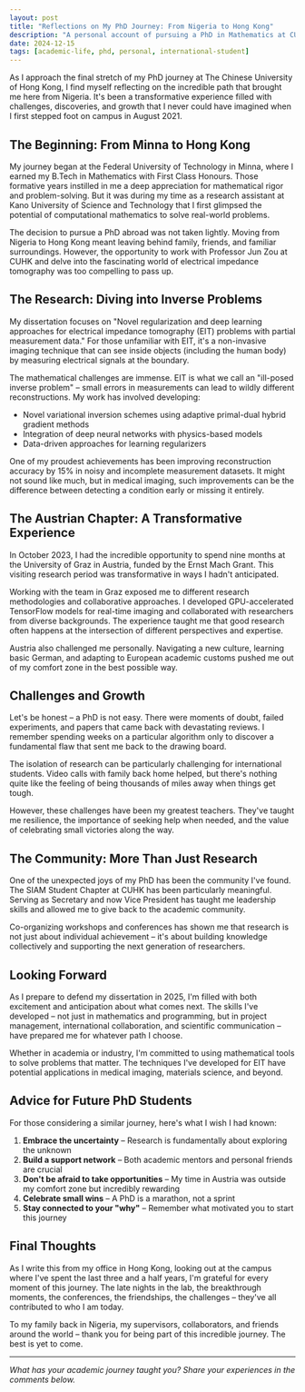 ```yaml
---
layout: post
title: "Reflections on My PhD Journey: From Nigeria to Hong Kong"
description: "A personal account of pursuing a PhD in Mathematics at CUHK"
date: 2024-12-15
tags: [academic-life, phd, personal, international-student]
---
```


As I approach the final stretch of my PhD journey at The Chinese University of Hong Kong, I find myself reflecting on the incredible path that brought me here from Nigeria. It's been a transformative experience filled with challenges, discoveries, and growth that I never could have imagined when I first stepped foot on campus in August 2021.

## The Beginning: From Minna to Hong Kong

My journey began at the Federal University of Technology in Minna, where I earned my B.Tech in Mathematics with First Class Honours. Those formative years instilled in me a deep appreciation for mathematical rigor and problem-solving. But it was during my time as a research assistant at Kano University of Science and Technology that I first glimpsed the potential of computational mathematics to solve real-world problems.

The decision to pursue a PhD abroad was not taken lightly. Moving from Nigeria to Hong Kong meant leaving behind family, friends, and familiar surroundings. However, the opportunity to work with Professor Jun Zou at CUHK and delve into the fascinating world of electrical impedance tomography was too compelling to pass up.

## The Research: Diving into Inverse Problems

My dissertation focuses on "Novel regularization and deep learning approaches for electrical impedance tomography (EIT) problems with partial measurement data." For those unfamiliar with EIT, it's a non-invasive imaging technique that can see inside objects (including the human body) by measuring electrical signals at the boundary.

The mathematical challenges are immense. EIT is what we call an "ill-posed inverse problem" – small errors in measurements can lead to wildly different reconstructions. My work has involved developing:

- Novel variational inversion schemes using adaptive primal-dual hybrid gradient methods
- Integration of deep neural networks with physics-based models
- Data-driven approaches for learning regularizers

One of my proudest achievements has been improving reconstruction accuracy by 15% in noisy and incomplete measurement datasets. It might not sound like much, but in medical imaging, such improvements can be the difference between detecting a condition early or missing it entirely.

## The Austrian Chapter: A Transformative Experience

In October 2023, I had the incredible opportunity to spend nine months at the University of Graz in Austria, funded by the Ernst Mach Grant. This visiting research period was transformative in ways I hadn't anticipated.

Working with the team in Graz exposed me to different research methodologies and collaborative approaches. I developed GPU-accelerated TensorFlow models for real-time imaging and collaborated with researchers from diverse backgrounds. The experience taught me that good research often happens at the intersection of different perspectives and expertise.

Austria also challenged me personally. Navigating a new culture, learning basic German, and adapting to European academic customs pushed me out of my comfort zone in the best possible way.

## Challenges and Growth

Let's be honest – a PhD is not easy. There were moments of doubt, failed experiments, and papers that came back with devastating reviews. I remember spending weeks on a particular algorithm only to discover a fundamental flaw that sent me back to the drawing board.

The isolation of research can be particularly challenging for international students. Video calls with family back home helped, but there's nothing quite like the feeling of being thousands of miles away when things get tough.

However, these challenges have been my greatest teachers. They've taught me resilience, the importance of seeking help when needed, and the value of celebrating small victories along the way.

## The Community: More Than Just Research

One of the unexpected joys of my PhD has been the community I've found. The SIAM Student Chapter at CUHK has been particularly meaningful. Serving as Secretary and now Vice President has taught me leadership skills and allowed me to give back to the academic community.

Co-organizing workshops and conferences has shown me that research is not just about individual achievement – it's about building knowledge collectively and supporting the next generation of researchers.

## Looking Forward

As I prepare to defend my dissertation in 2025, I'm filled with both excitement and anticipation about what comes next. The skills I've developed – not just in mathematics and programming, but in project management, international collaboration, and scientific communication – have prepared me for whatever path I choose.

Whether in academia or industry, I'm committed to using mathematical tools to solve problems that matter. The techniques I've developed for EIT have potential applications in medical imaging, materials science, and beyond.

## Advice for Future PhD Students

For those considering a similar journey, here's what I wish I had known:

1. **Embrace the uncertainty** – Research is fundamentally about exploring the unknown
2. **Build a support network** – Both academic mentors and personal friends are crucial
3. **Don't be afraid to take opportunities** – My time in Austria was outside my comfort zone but incredibly rewarding
4. **Celebrate small wins** – A PhD is a marathon, not a sprint
5. **Stay connected to your "why"** – Remember what motivated you to start this journey

## Final Thoughts

As I write this from my office in Hong Kong, looking out at the campus where I've spent the last three and a half years, I'm grateful for every moment of this journey. The late nights in the lab, the breakthrough moments, the conferences, the friendships, the challenges – they've all contributed to who I am today.

To my family back in Nigeria, my supervisors, collaborators, and friends around the world – thank you for being part of this incredible journey. The best is yet to come.

---

*What has your academic journey taught you? Share your experiences in the comments below.*
